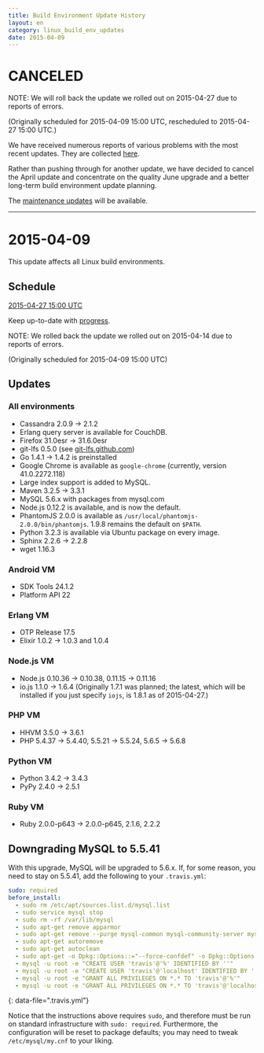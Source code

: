 ```yaml
---
title: Build Environment Update History
layout: en
category: linux_build_env_updates
date: 2015-04-09
---
```


# CANCELED

NOTE: We will roll back the update we rolled out on 2015-04-27 due to reports of errors.

(Originally scheduled for 2015-04-09 15:00 UTC, rescheduled to 2015-04-27 15:00 UTC.)

We have received numerous reports of various problems with the most recent updates.
They are collected [here](https://github.com/travis-ci/travis-ci/labels/2015-04%20build%20update%20issue).

Rather than pushing through for another update, we have decided to cancel the April update and
concentrate on the quality June upgrade and a better long-term build environment update planning.

The [maintenance updates](http://stspg.io/10Su) will be available.

***

# 2015-04-09

This update affects all Linux build environments.

## Schedule

[2015-04-27 15:00 UTC](http://everytimezone.com/#2015-4-27,180,cn3)

Keep up-to-date with [progress](https://manage.statuspage.io/pages/pnpcptp8xh9k/incidents/yk24wrkb4082).

NOTE: We rolled back the update we rolled out on 2015-04-14
due to reports of errors.

(Originally scheduled for 2015-04-09 15:00 UTC)

## Updates

### All environments

- Cassandra 2.0.9 → 2.1.2
- Erlang query server is available for CouchDB.
- Firefox 31.0esr → 31.6.0esr
- git-lfs 0.5.0 (see [git-lfs.github.com](https://git-lfs.github.com))
- Go 1.4.1 → 1.4.2 is preinstalled
- Google Chrome is available as `google-chrome` (currently, version 41.0.2272.118)
- Large index support is added to MySQL.
- Maven 3.2.5 → 3.3.1
- MySQL 5.6.x with packages from mysql.com
- Node.js 0.12.2 is available, and is now the default.
- PhantomJS 2.0.0 is available as `/usr/local/phantomjs-2.0.0/bin/phantomjs`. 1.9.8 remains the default on `$PATH`.
- Python 3.2.3 is available via Ubuntu package on every image.
- Sphinx 2.2.6 → 2.2.8
- wget 1.16.3

### Android VM

- SDK Tools 24.1.2
- Platform API 22

### Erlang VM

- OTP Release 17.5
- Elixir 1.0.2 → 1.0.3 and 1.0.4

### Node.js VM

- Node.js 0.10.36 → 0.10.38, 0.11.15 → 0.11.16
- io.js 1.1.0 → 1.6.4 (Originally 1.7.1 was planned; the latest, which will be installed if you just specify `iojs`, is 1.8.1 as of 2015-04-27.)

### PHP VM

- HHVM 3.5.0 → 3.6.1
- PHP 5.4.37 → 5.4.40, 5.5.21 → 5.5.24, 5.6.5 → 5.6.8

### Python VM

- Python 3.4.2 → 3.4.3
- PyPy 2.4.0 → 2.5.1

### Ruby VM

- Ruby 2.0.0-p643 → 2.0.0-p645, 2.1.6, 2.2.2

## Downgrading MySQL to 5.5.41

With this upgrade, MySQL will be upgraded to 5.6.x.
If, for some reason, you need to stay on 5.5.41, add the following to
your `.travis.yml`:

```yaml
sudo: required
before_install:
  - sudo rm /etc/apt/sources.list.d/mysql.list
  - sudo service mysql stop
  - sudo rm -rf /var/lib/mysql
  - sudo apt-get remove apparmor
  - sudo apt-get remove --purge mysql-common mysql-community-server mysql-community-client mysql-client libmysqlclient18 libmysqlclient-dev mysql-server
  - sudo apt-get autoremove
  - sudo apt-get autoclean
  - sudo apt-get -o Dpkg::Options::="--force-confdef" -o Dpkg::Options::="--force-confnew" install libmysqlclient-dev libmysqlclient18 mysql-client mysql-server
  - mysql -u root -e "CREATE USER 'travis'@'%' IDENTIFIED BY ''"
  - mysql -u root -e "CREATE USER 'travis'@'localhost' IDENTIFIED BY ''"
  - mysql -u root -e "GRANT ALL PRIVILEGES ON *.* TO 'travis'@'%'"
  - mysql -u root -e "GRANT ALL PRIVILEGES ON *.* TO 'travis'@'localhost'"
```
{: data-file=".travis.yml"}

Notice that the instructions above requires `sudo`, and therefore must be
run on standard infrastructure with `sudo: required`.
Furthermore, the configuration will be reset to package defaults; you may
need to tweak `/etc/mysql/my.cnf` to your liking.
